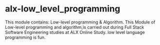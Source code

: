 # alx-low_level_programming
This module contains:
Low-level programming & Algorithm.
This Module of Low-level programming and algorithm,is carried out during Full Stack Software Engineering studies at ALX Online Study.
low level language programming is fun.
